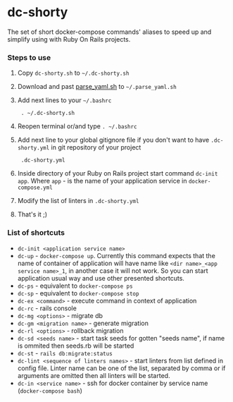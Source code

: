 # dc-shorty

The set of short docker-compose commands' aliases to speed up and simplify using with Ruby On Rails projects.

### Steps to use

1. Copy `dc-shorty.sh` to `~/.dc-shorty.sh`
2. Download and past [parse_yaml.sh](https://gist.github.com/pkuczynski/8665367) to `~/.parse_yaml.sh`
3. Add next lines to your `~/.bashrc`

        . ~/.dc-shorty.sh

4. Reopen terminal or/and type `. ~/.bashrc`
5. Add next line to your global gitignore file if you don't want to have `.dc-shorty.yml` in git repository of your project

        .dc-shorty.yml

6. Inside directory of your Ruby on Rails project start command `dc-init app`. Where `app` - is the name of your application service in `docker-compose.yml`

7. Modify the list of linters in `.dc-shorty.yml`
8. That's it ;)

### List of shortcuts

* `dc-init <application service name>`
* `dc-up` - `docker-compose up`. Currently this command expects that the name of container of application will have name like `<dir name>_<app service name>_1`, in another case it will not work. So you can start application usual way and use other presented shortcuts.
* `dc-ps` - equivalent to `docker-compose ps`
* `dc-sp` - equivalent to `docker-compose stop`
* `dc-ex <command>` - execute command in context of application
* `dc-rc` - rails console
* `dc-mg <options>` - migrate db
* `dc-gm <migration name>` - generate migration
* `dc-rl <options>` - rollback migration
* `dc-sd <seeds name>` - start task seeds for gotten "seeds name", if name is ommited then seeds.rb will be started
* `dc-st` - `rails db:migrate:status`
* `dc-lint <sequence of linters names>` - start linters from list defined in config file. Linter name can be one of the list, separated by comma or if arguments are omitted then all linters will be started.
* `dc-in <service name>` - ssh for docker container by service name (`docker-compose bash`)
